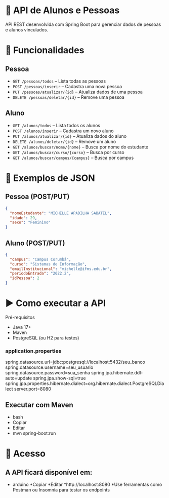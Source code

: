 # 📘 API de Alunos e Pessoas

API REST desenvolvida com Spring Boot para gerenciar dados de pessoas e alunos vinculados.

# 🔧 Funcionalidades

## Pessoa
- `GET /pessoas/todos` – Lista todas as pessoas
- `POST /pessoas/inserir` – Cadastra uma nova pessoa
- `PUT /pessoas/atualizar/{id}` – Atualiza dados de uma pessoa
- `DELETE /pessoas/deletar/{id}` – Remove uma pessoa

## Aluno
- `GET /alunos/todos` – Lista todos os alunos
- `POST /alunos/inserir` – Cadastra um novo aluno
- `PUT /alunos/atualizar/{id}` – Atualiza dados do aluno
- `DELETE /alunos/deletar/{id}` – Remove um aluno
- `GET /alunos/buscar/nome/{nome}` – Busca por nome do estudante
- `GET /alunos/buscar/curso/{curso}` – Busca por curso
- `GET /alunos/buscar/campus/{campus}` – Busca por campus

# 🧾 Exemplos de JSON

## Pessoa (POST/PUT)
```json
{
  "nomeEstudante": "MICHELLE APADILHA SABATEL",
  "idade": 29,
  "sexo": "Feminino"
}
```

## Aluno (POST/PUT)
```json
{
  "campus": "Campus Corumbá",
  "curso": "Sistemas de Informação",
  "emailInstitucional": "michelle@ifms.edu.br",
  "periodoEntrada": "2022.2",
  "idPessoa": 2
}

```

# ▶️ Como executar a API
Pré-requisitos
* Java 17+
* Maven
* PostgreSQL (ou H2 para testes)

### application.properties

spring.datasource.url=jdbc:postgresql://localhost:5432/seu_banco
spring.datasource.username=seu_usuario
spring.datasource.password=sua_senha
spring.jpa.hibernate.ddl-auto=update
spring.jpa.show-sql=true
spring.jpa.properties.hibernate.dialect=org.hibernate.dialect.PostgreSQLDialect
server.port=8080

## Executar com Maven
* bash
* Copiar
* Editar
* mvn spring-boot:run

# 🔗 Acesso
## A API ficará disponível em:

* arduino
*Copiar
*Editar
*http://localhost:8080
*Use ferramentas como Postman ou Insomnia para testar os endpoints



